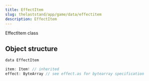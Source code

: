 ```yaml
---
title: EffectItem
slug: thelaststand/app/game/data/effectitem
description: EffectItem
---
```


EffectItem class

## Object structure

```scala
data EffectItem

item: Item! // inherited
effect: ByteArray // see effect.as for bytearray specification

```
